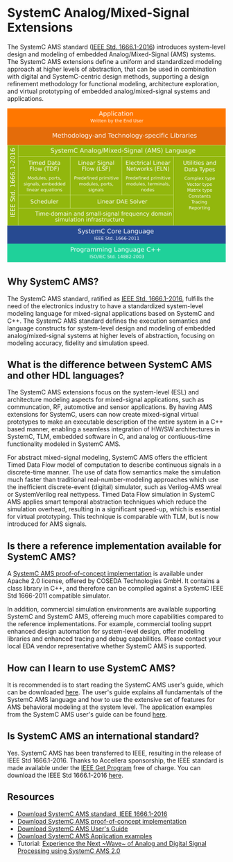 # SystemC Analog/Mixed-Signal Extensions

The SystemC AMS standard ([IEEE Std. 1666.1-2016][1]) introduces system-level design and modeling of embedded Analog/Mixed-Signal (AMS) systems. The SystemC AMS extensions define a uniform and standardized modeling approach at higher levels of abstraction, that can be used in combination with digital and SystemC-centric design methods, supporting a design refinement methodology for functional modeling, architecture exploration, and virtual prototyping of embedded analog/mixed-signal systems and applications.

![image](/images/systemc-ams-architecture.svg)

## Why SystemC AMS?

The SystemC AMS standard, ratified as [IEEE Std. 1666.1-2016][1], fulfills the need of the electronics industry to have a standardized system-level modeling language for mixed-signal applications based on SystemC and C++. The SystemC AMS standard defines the execution semantics and language constructs for system-level design and modeling of embedded analog/mixed-signal systems at higher levels of abstraction, focusing on modeling accuracy, fidelity and simulation speed.

## What is the difference between SystemC AMS and other HDL languages?

The SystemC AMS extensions focus on the system-level (ESL) and architecture modeling aspects for mixed-signal  applications, such as communcation, RF, automotive and sensor applications. By having AMS extensions for SystemC, users can now create mixed-signal virtual prototypes to make an executable description of the entire system in a C++ based manner, enabling a seamless integration of HW/SW architectures in SystemC, TLM, embedded software in C, and analog or contiuous-time functionality modeled in SystemC AMS.

For abstract mixed-signal modeling, SystemC AMS offers the efficient Timed Data Flow model of computation to describe continuous signals in a discrete-time manner. The use of data flow semantics make the simulation much faster than traditional real-number-modeling approaches which use the inefficient discrete-event (digital) simulator, such as Verilog-AMS wreal or SystemVerilog real nettypess. Timed Data Flow simulation in SystemC AMS applies smart temporal abstraction techniques which reduce the simulation overhead, resulting in a significant speed-up, which is essential for virtual prototyping. This technique is comparable with TLM, but is now introduced for AMS signals.

## Is there a reference implementation available for SystemC AMS?

A [SystemC AMS proof-of-concept implementation][3] is available under Apache 2.0 license, offered by COSEDA Technologies GmbH. It contains a class library in C++, and therefore can be compiled against a SystemC IEEE Std 1666-2011 compatible simulator. 

In addition, commercial simulation environments are available supporting SystemC and SystemC AMS, offereing much more capabilities compared to the reference implementations. For example, commercial tooling supprt enhanced design automation for system-level design, offer modeling libraries and enhanced tracing and debug capabilities. Please contact your local EDA vendor representative whether SystemC AMS is supported.

## How can I learn to use SystemC AMS?

It is recommended is to start reading the SystemC AMS user's guide, which can be downloaded [here][4]. The user's guide explains all fundamentals of the SystemC AMS language and how to use the extensive set of features for AMS behavioral modeling at the system level. The application examples from the SystemC AMS user's guide can be found [here][5].

## Is SystemC AMS an international standard?

Yes. SystemC AMS has been transferred to IEEE, resulting in the release of IEEE Std 1666.1-2016. Thanks to Accellera sponsorship, the IEEE standard is made available under the [IEEE Get Program][2] free of charge. You can download the IEEE Std 1666.1-2016 [here][1].

## Resources

 * [Download SystemC AMS standard, IEEE 1666.1-2016][1]
 * [Download SystemC AMS proof-of-concept implementation][3]
 * [Download SystemC AMS User's Guide ][4]
 * [Download SystemC AMS Application examples][5]
 * Tutorial: [Experience the Next ~Wave~ of Analog and Digital Signal Processing using SystemC AMS 2.0][6]

[1]: https://standards.ieee.org/standard/1666_1-2016.html
[2]: https://ieeexplore.ieee.org/browse/standards/get-program/page
[3]: https://www.coseda-tech.com/systemc-ams-proof-of-concept
[4]: https://www.accellera.org/images/downloads/standards/systemc/Accellera_SystemC_AMS_Users_Guide_January_2020.pdf
[5]: https://www.accellera.org/images/downloads/standards/systemc/application_examples.zip
[6]: https://www.accellera.org/resources/videos/systemc-ams-tutorial-2014
